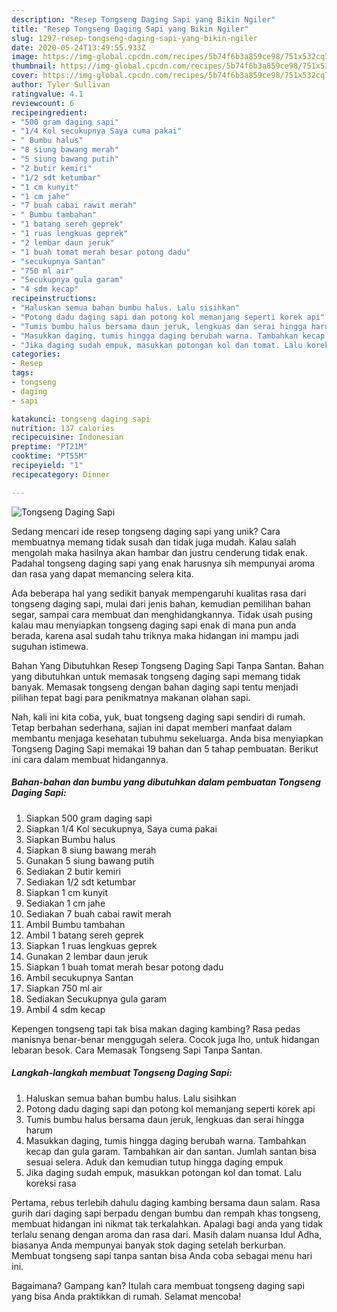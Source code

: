 ```yaml
---
description: "Resep Tongseng Daging Sapi yang Bikin Ngiler"
title: "Resep Tongseng Daging Sapi yang Bikin Ngiler"
slug: 1297-resep-tongseng-daging-sapi-yang-bikin-ngiler
date: 2020-05-24T13:49:55.933Z
image: https://img-global.cpcdn.com/recipes/5b74f6b3a859ce98/751x532cq70/tongseng-daging-sapi-foto-resep-utama.jpg
thumbnail: https://img-global.cpcdn.com/recipes/5b74f6b3a859ce98/751x532cq70/tongseng-daging-sapi-foto-resep-utama.jpg
cover: https://img-global.cpcdn.com/recipes/5b74f6b3a859ce98/751x532cq70/tongseng-daging-sapi-foto-resep-utama.jpg
author: Tyler Sullivan
ratingvalue: 4.1
reviewcount: 6
recipeingredient:
- "500 gram daging sapi"
- "1/4 Kol secukupnya Saya cuma pakai"
- " Bumbu halus"
- "8 siung bawang merah"
- "5 siung bawang putih"
- "2 butir kemiri"
- "1/2 sdt ketumbar"
- "1 cm kunyit"
- "1 cm jahe"
- "7 buah cabai rawit merah"
- " Bumbu tambahan"
- "1 batang sereh geprek"
- "1 ruas lengkuas geprek"
- "2 lembar daun jeruk"
- "1 buah tomat merah besar potong dadu"
- "secukupnya Santan"
- "750 ml air"
- "Secukupnya gula garam"
- "4 sdm kecap"
recipeinstructions:
- "Haluskan semua bahan bumbu halus. Lalu sisihkan"
- "Potong dadu daging sapi dan potong kol memanjang seperti korek api"
- "Tumis bumbu halus bersama daun jeruk, lengkuas dan serai hingga harum"
- "Masukkan daging, tumis hingga daging berubah warna. Tambahkan kecap dan gula garam. Tambahkan air dan santan. Jumlah santan bisa sesuai selera. Aduk dan kemudian tutup hingga daging empuk"
- "Jika daging sudah empuk, masukkan potongan kol dan tomat. Lalu koreksi rasa"
categories:
- Resep
tags:
- tongseng
- daging
- sapi

katakunci: tongseng daging sapi 
nutrition: 137 calories
recipecuisine: Indonesian
preptime: "PT21M"
cooktime: "PT55M"
recipeyield: "1"
recipecategory: Dinner

---
```



![Tongseng Daging Sapi](https://img-global.cpcdn.com/recipes/5b74f6b3a859ce98/751x532cq70/tongseng-daging-sapi-foto-resep-utama.jpg)

Sedang mencari ide resep tongseng daging sapi yang unik? Cara membuatnya memang tidak susah dan tidak juga mudah. Kalau salah mengolah maka hasilnya akan hambar dan justru cenderung tidak enak. Padahal tongseng daging sapi yang enak harusnya sih mempunyai aroma dan rasa yang dapat memancing selera kita.

Ada beberapa hal yang sedikit banyak mempengaruhi kualitas rasa dari tongseng daging sapi, mulai dari jenis bahan, kemudian pemilihan bahan segar, sampai cara membuat dan menghidangkannya. Tidak usah pusing kalau mau menyiapkan tongseng daging sapi enak di mana pun anda berada, karena asal sudah tahu triknya maka hidangan ini mampu jadi suguhan istimewa.

Bahan Yang Dibutuhkan Resep Tongseng Daging Sapi Tanpa Santan. Bahan yang dibutuhkan untuk memasak tongseng daging sapi memang tidak banyak. Memasak tongseng dengan bahan daging sapi tentu menjadi pilihan tepat bagi para penikmatnya makanan olahan sapi.


Nah, kali ini kita coba, yuk, buat tongseng daging sapi sendiri di rumah. Tetap berbahan sederhana, sajian ini dapat memberi manfaat dalam membantu menjaga kesehatan tubuhmu sekeluarga. Anda bisa menyiapkan Tongseng Daging Sapi memakai 19 bahan dan 5 tahap pembuatan. Berikut ini cara dalam membuat hidangannya.

<!--inarticleads1-->

##### Bahan-bahan dan bumbu yang dibutuhkan dalam pembuatan Tongseng Daging Sapi:

1. Siapkan 500 gram daging sapi
1. Siapkan 1/4 Kol secukupnya, Saya cuma pakai
1. Siapkan  Bumbu halus
1. Siapkan 8 siung bawang merah
1. Gunakan 5 siung bawang putih
1. Sediakan 2 butir kemiri
1. Sediakan 1/2 sdt ketumbar
1. Siapkan 1 cm kunyit
1. Sediakan 1 cm jahe
1. Sediakan 7 buah cabai rawit merah
1. Ambil  Bumbu tambahan
1. Ambil 1 batang sereh geprek
1. Siapkan 1 ruas lengkuas geprek
1. Gunakan 2 lembar daun jeruk
1. Siapkan 1 buah tomat merah besar potong dadu
1. Ambil secukupnya Santan
1. Siapkan 750 ml air
1. Sediakan Secukupnya gula garam
1. Ambil 4 sdm kecap


Kepengen tongseng tapi tak bisa makan daging kambing? Rasa pedas manisnya benar-benar menggugah selera. Cocok juga lho, untuk hidangan lebaran besok. Cara Memasak Tongseng Sapi Tanpa Santan. 

<!--inarticleads2-->

##### Langkah-langkah membuat Tongseng Daging Sapi:

1. Haluskan semua bahan bumbu halus. Lalu sisihkan
1. Potong dadu daging sapi dan potong kol memanjang seperti korek api
1. Tumis bumbu halus bersama daun jeruk, lengkuas dan serai hingga harum
1. Masukkan daging, tumis hingga daging berubah warna. Tambahkan kecap dan gula garam. Tambahkan air dan santan. Jumlah santan bisa sesuai selera. Aduk dan kemudian tutup hingga daging empuk
1. Jika daging sudah empuk, masukkan potongan kol dan tomat. Lalu koreksi rasa


Pertama, rebus terlebih dahulu daging kambing bersama daun salam. Rasa gurih dari daging sapi berpadu dengan bumbu dan rempah khas tongseng, membuat hidangan ini nikmat tak terkalahkan. Apalagi bagi anda yang tidak terlalu senang dengan aroma dan rasa dari. Masih dalam nuansa Idul Adha, biasanya Anda mempunyai banyak stok daging setelah berkurban. Membuat tongseng sapi tanpa santan bisa Anda coba sebagai menu hari ini. 

Bagaimana? Gampang kan? Itulah cara membuat tongseng daging sapi yang bisa Anda praktikkan di rumah. Selamat mencoba!
